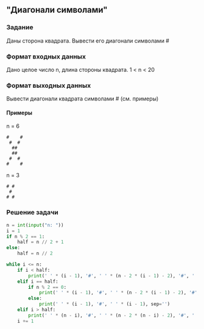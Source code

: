 ## "Диагонали символами"

### Задание

Даны сторона квадрата. Вывести его диагонали символами #

### Формат входных данных

Дано целое число n, длина стороны квадрата. 1 < n < 20 

### Формат выходных данных

Вывести диагонали квадрата символами # (см. примеры)

#### Примеры

n = 6 
```
#    #
 #  #
  ##
  ##
 #  #
#    #
```
n = 3
```
# #
 #
# #
```
### Решение задачи

```python
n = int(input("n: "))
i = 1
if n % 2 == 1:
    half = n // 2 + 1
else:
    half = n // 2

while i <= n:
    if i < half:
        print(' ' * (i - 1), '#', ' ' * (n - 2 * (i - 1) - 2), '#', ' ' * (i - 1), sep='')
    elif i == half:
        if n % 2 == 0:
            print(' ' * (i - 1), '#', ' ' * (n - 2 * (i - 1) - 2), '#', ' ' * (i - 1), sep='')
        else:
            print(' ' * (i - 1), '#', ' ' * (i - 1), sep='')
    elif i > half:
        print(' ' * (n - i), '#', ' ' * (n - 2 * (n - i) - 2), '#', ' ' * (n - i), sep='')
    i += 1

```
